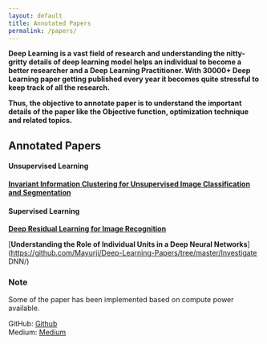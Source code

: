 ```yaml
---
layout: default
title: Annotated Papers
permalink: /papers/
---
```


**Deep Learning is a vast field of research and understanding the nitty-gritty details of
deep learning model helps an individual to become a better researcher and a Deep Learning Practitioner.
With 30000+ Deep Learning paper getting published every year it becomes quite stressful to keep track of
all the research.**

**Thus, the objective to annotate paper is to understand the important details of the paper like the Objective function,
optimization technique and related topics.**

## **Annotated Papers**

#### **Unsupervised Learning**

[**Invariant Information Clustering for Unsupervised Image Classification and Segmentation**](https://github.com/Mayurji/Deep-Learning-Papers/tree/master/Invariant%20Information%20Clustering) 

#### **Supervised Learning**

[**Deep Residual Learning for Image Recognition**](https://github.com/Mayurji/Deep-Learning-Papers/tree/master/Resnet) 

[**Understanding the Role of Individual Units in a Deep Neural Networks**](https://github.com/Mayurji/Deep-Learning-Papers/tree/master/Investigate DNN/)

### Note

Some of the paper has been implemented based on compute power available.

GitHub: [Github](https://github.com/mayurji) \
Medium: [Medium](https://medium.com/@mayur87545)

[Github]: https://github.com/mayurji
